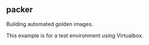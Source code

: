 ## packer
Building automated golden images.

This example is for a test environment using Virtualbox. 
